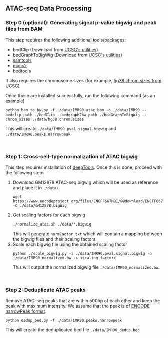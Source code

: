 ## ATAC-seq Data Processing

### Step 0 (optional): Generating signal p-value bigwig and peak files from BAM
This step requires the following additional tools/packages:
- bedClip (Download from [UCSC's utilities](https://hgdownload.soe.ucsc.edu/downloads.html#utilities_downloads))
- bedGraphToBigWig (Download from [UCSC's utilities](https://hgdownload.soe.ucsc.edu/downloads.html#utilities_downloads))
- [samtools](https://www.htslib.org/download/)
- [macs2](https://pypi.org/project/MACS2/)
- [bedtools](https://bedtools.readthedocs.io/en/latest/content/installation.html)

It also requires the chromosome sizes (for example, [hg38.chrom.sizes from UCSC](https://hgdownload.soe.ucsc.edu/goldenpath/hg38/bigZips/hg38.chrom.sizes))

Once these are installed successfully, run the following command (as an example)
```
python bam_to_bw.py -f ./data/IMR90_atac.bam -o ./data/IMR90 --bedclip_path ./bedClip --bedgraph2bw_path ./bedGraphToBigWig --chrom_sizes ./data/hg38.chrom.sizes
```
This will create `./data/IMR90.pval.signal.bigwig` and `./data/IMR90.peaks.narrowpeak`. 

<br/>

### Step 1: Cross-cell-type normalization of ATAC bigwig
This step requires installation of [deepTools](https://deeptools.readthedocs.io/en/develop/content/installation.html).
Once this is done, proceed with the following steps
1. Download GM12878 ATAC-seq bigwig which will be used as reference and place it in `./data/`
   ```
   wget https://www.encodeproject.org/files/ENCFF667MDI/@@download/ENCFF667MDI.bigWig -O ./data/GM12878.bigWig
   ```
2. Get scaling factors for each bigwig
   ```
   ./normalize_atac.sh ./data/*.bigwig
   ```
   This will generate `normFactor.txt` which will contain a mapping between the bigwig files and their scaling factors.
3. Scale each bigwig file using the obtained scaling factor
   ```
   python ./scale_bigwig.py -i ./data/IMR90.pval.signal.bigwig -o ./data/IMR90_normalized.bw -s <scaling factor>
   ```
   This will output the normalized bigwig file `./data/IMR90_normalized.bw`.

<br/>

### Step 2: Deduplicate ATAC peaks
Remove ATAC-seq peaks that are within 500bp of each other and keep the peak with maximum intensity. We assume that the peak is of [ENCODE narrowPeak format](https://genome.ucsc.edu/FAQ/FAQformat.html#format12).
```
python dedup_bed.py -f ./data/IMR90.peaks.narrowpeak
```
This will create the deduplicated bed file `./data/IMR90_dedup.bed`
